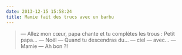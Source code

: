 ```yaml
---
date: 2013-12-15 15:58:24
title: Mamie fait des trucs avec un barbu
---
```


> — Allez mon cœur, papa chante et tu complètes les trous : Petit papa...
> — Noël 
> — Quand tu descendras du...
> — ciel
> — avec...
> — Mamie
> — Ah bon ?!

